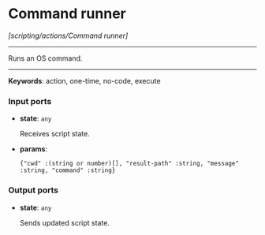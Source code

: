 # Command runner

_[scripting/actions/Command runner]_

---

Runs an OS command.<br>

---

__Keywords__: action, one-time, no-code, execute

### Input ports

* __state__: ` any `

    Receives script state.<br>


* __params__: 
    ```
    {"cwd" :(string or number)[], "result-path" :string, "message" :string, "command" :string}
    ```

### Output ports

* __state__: ` any `

    Sends updated script state.<br>


